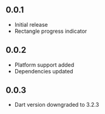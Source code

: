 ## 0.0.1

* Initial release
* Rectangle progress indicator

## 0.0.2

* Platform support added
* Dependencies updated

## 0.0.3
* Dart version downgraded to 3.2.3